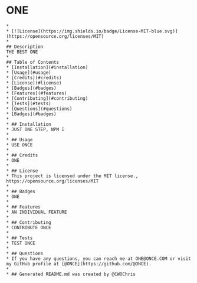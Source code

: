 # ONE
    *
    * [![License](https://img.shields.io/badge/License-MIT-blue.svg)](https://opensource.org/licenses/MIT)
    * 
    ## Description
    THE BEST ONE
    * 
    ## Table of Contents
    * [Installation](#installation)
    * [Usage](#usage)
    * [Credits](#credits)
    * [License](#license)
    * [Badges](#badges)
    * [Features](#features)
    * [Contributing](#contributing)
    * [Tests](#tests)
    * [Questions](#questions)
    * [Badges](#badges)
    * 
    * ## Installation
    * JUST ONE STEP, NPM I
    * 
    * ## Usage
    * USE ONCE
    * 
    * ## Credits
    * ONE
    * 
    * ## License
    * This project is licensed under the MIT license., https://opensource.org/licenses/MIT
    * 
    * ## Badges
    * ONE
    * 
    * ## Features
    * AN INDIVIDUAL FEATURE
    * 
    * ## Contributing
    * CONTRIBUTE ONCE
    * 
    * ## Tests
    * TEST ONCE
    * 
    * ## Questions
    * If you have any questions, you can reach me at ONE@ONCE.COM or visit my GitHub profile at [@ONCE](https://github.com/@ONCE).
    * 
    * ## Generated README.md was created by @CWOChris
  